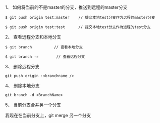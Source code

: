 1、 如何将当前的不是master的分支，推送到远程的master分支

```
$ git push origin test:master    // 提交本地test分支作为远程的master分支

$ git push origin test:test      // 提交本地test分支作为远程的test分支
```

2、 查看远程分支和本地分支

```
$ git branch          // 查看本地分支

$ git branch -r        // 查看远程分支
```
3、 删除远程分支

```
git push origin :<branchname />
```

4、 删除本地分支

`git branch -d <BranchName>`


5、  当前分支合并另一个分支

我现在在当前分支上，git merge 另一个分支
